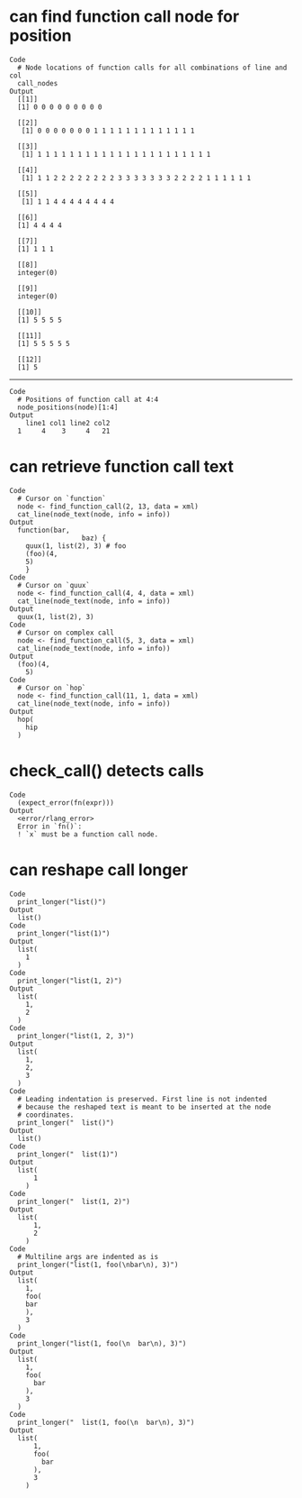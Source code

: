 # can find function call node for position

    Code
      # Node locations of function calls for all combinations of line and col
      call_nodes
    Output
      [[1]]
      [1] 0 0 0 0 0 0 0 0 0
      
      [[2]]
       [1] 0 0 0 0 0 0 0 1 1 1 1 1 1 1 1 1 1 1 1 1
      
      [[3]]
       [1] 1 1 1 1 1 1 1 1 1 1 1 1 1 1 1 1 1 1 1 1 1 1
      
      [[4]]
       [1] 1 1 2 2 2 2 2 2 2 2 3 3 3 3 3 3 3 2 2 2 2 1 1 1 1 1 1
      
      [[5]]
       [1] 1 1 4 4 4 4 4 4 4 4
      
      [[6]]
      [1] 4 4 4 4
      
      [[7]]
      [1] 1 1 1
      
      [[8]]
      integer(0)
      
      [[9]]
      integer(0)
      
      [[10]]
      [1] 5 5 5 5
      
      [[11]]
      [1] 5 5 5 5 5
      
      [[12]]
      [1] 5
      

---

    Code
      # Positions of function call at 4:4
      node_positions(node)[1:4]
    Output
        line1 col1 line2 col2
      1     4    3     4   21

# can retrieve function call text

    Code
      # Cursor on `function`
      node <- find_function_call(2, 13, data = xml)
      cat_line(node_text(node, info = info))
    Output
      function(bar,
                      baz) {
        quux(1, list(2), 3) # foo
        (foo)(4,
        5)
        }
    Code
      # Cursor on `quux`
      node <- find_function_call(4, 4, data = xml)
      cat_line(node_text(node, info = info))
    Output
      quux(1, list(2), 3)
    Code
      # Cursor on complex call
      node <- find_function_call(5, 3, data = xml)
      cat_line(node_text(node, info = info))
    Output
      (foo)(4,
        5)
    Code
      # Cursor on `hop`
      node <- find_function_call(11, 1, data = xml)
      cat_line(node_text(node, info = info))
    Output
      hop(
        hip
      )

# check_call() detects calls

    Code
      (expect_error(fn(expr)))
    Output
      <error/rlang_error>
      Error in `fn()`:
      ! `x` must be a function call node.

# can reshape call longer

    Code
      print_longer("list()")
    Output
      list()
    Code
      print_longer("list(1)")
    Output
      list(
        1
      )
    Code
      print_longer("list(1, 2)")
    Output
      list(
        1,
        2
      )
    Code
      print_longer("list(1, 2, 3)")
    Output
      list(
        1,
        2,
        3
      )
    Code
      # Leading indentation is preserved. First line is not indented
      # because the reshaped text is meant to be inserted at the node
      # coordinates.
      print_longer("  list()")
    Output
      list()
    Code
      print_longer("  list(1)")
    Output
      list(
          1
        )
    Code
      print_longer("  list(1, 2)")
    Output
      list(
          1,
          2
        )
    Code
      # Multiline args are indented as is
      print_longer("list(1, foo(\nbar\n), 3)")
    Output
      list(
        1,
        foo(
        bar
        ),
        3
      )
    Code
      print_longer("list(1, foo(\n  bar\n), 3)")
    Output
      list(
        1,
        foo(
          bar
        ),
        3
      )
    Code
      print_longer("  list(1, foo(\n  bar\n), 3)")
    Output
      list(
          1,
          foo(
            bar
          ),
          3
        )

